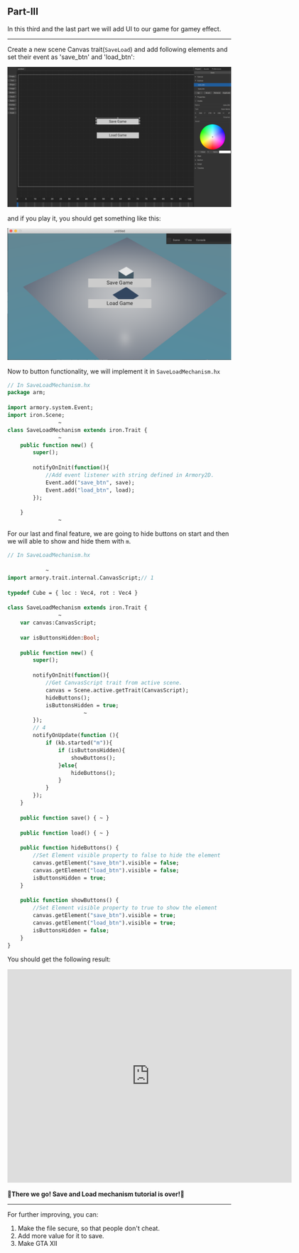 ## Part-III

In this third and the last part we will add UI to our game for gamey effect.

---

Create a new scene Canvas trait(`SaveLoad`) and add following elements and set their event as 'save_btn' and 'load_btn':

![canvasbtn](/../../docassets/save_load_12.png ':size=700')

and if you play it, you should get something like this:

![menu](/../../docassets/save_load_13.png ':size=700')

Now to button functionality, we will implement it in `SaveLoadMechanism.hx`

```haxe
// In SaveLoadMechanism.hx
package arm;

import armory.system.Event;
import iron.Scene;
                ~
class SaveLoadMechanism extends iron.Trait {
                ~
	public function new() {
		super();

		notifyOnInit(function(){
			//Add event listener with string defined in Armory2D.
			Event.add("save_btn", save);
			Event.add("load_btn", load);
		});

	}
                ~
```

For our last and final feature, we are going to hide buttons on start and then we will able to show and hide them with `m`.

```haxe
// In SaveLoadMechanism.hx

			~
import armory.trait.internal.CanvasScript;// 1

typedef Cube = { loc : Vec4, rot : Vec4 }

class SaveLoadMechanism extends iron.Trait {
				~
	var canvas:CanvasScript;

	var isButtonsHidden:Bool;

	public function new() {
		super();

		notifyOnInit(function(){
			//Get CanvasScript trait from active scene.
			canvas = Scene.active.getTrait(CanvasScript);
			hideButtons();
			isButtonsHidden = true;
						~
		});
		// 4
		notifyOnUpdate(function (){
			if (kb.started("m")){
				if (isButtonsHidden){
					showButtons();
				}else{
					hideButtons();
				}
			}
		});
	}

	public function save() { ~ }

	public function load() { ~ }

	public function hideButtons() {
		//Set Element visible property to false to hide the element
		canvas.getElement("save_btn").visible = false;
		canvas.getElement("load_btn").visible = false;
		isButtonsHidden = true;
	}

	public function showButtons() {
		//Set Element visible property to true to show the element
		canvas.getElement("save_btn").visible = true;
		canvas.getElement("load_btn").visible = true;
		isButtonsHidden = false;
	}
}
```

You should get the following result:

<iframe width="640" height="480" src="https://blackgoku36.github.io/armory-tutorials/docassets/save_load_final.mp4" frameborder="0" allowfullscreen> </iframe>


**🎉There we go! Save and Load mechanism tutorial is over!🎉**

---

For further improving, you can:
1. Make the file secure, so that people don't cheat.
2. Add more value for it to save.
3. Make GTA XII